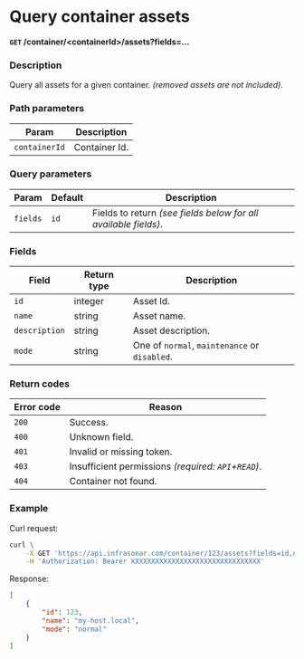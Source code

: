 # Query container assets
**`GET` /container/<containerId\>/assets?fields=...**

### Description
Query all assets for a given container. _(removed assets are not included)_.

### Path parameters
Param               | Description
--------------------|-------------
`containerId`           | Container Id.

### Query parameters
Param               | Default           | Description
--------------------|-------------------|-------------
`fields`            | `id`              | Fields to return _(see fields below for all available fields)_.

### Fields
Field               | Return type       | Description
--------------------|-------------------|-------------
`id`                | integer           | Asset Id.
`name`              | string            | Asset name.
`description`       | string            | Asset description.
`mode`              | string            | One of `normal`, `maintenance` or `disabled`.

### Return codes
Error code  | Reason
------------|--------
`200`       | Success.
`400`       | Unknown field.
`401`       | Invalid or missing token.
`403`       | Insufficient permissions _(required: `API`+`READ`)_.
`404`       | Container not found.

### Example
Curl request:
```bash
curl \
    -X GET 'https://api.infrasonar.com/container/123/assets?fields=id,name,mode' \
    -H 'Authorization: Bearer XXXXXXXXXXXXXXXXXXXXXXXXXXXXXXXX'
```

Response:
```json
[
    {
        "id": 123,
        "name": "my-host.local",
        "mode": "normal"
    }
]
```

